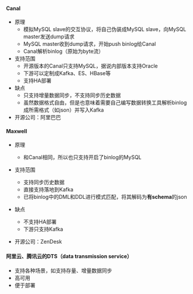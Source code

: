 #### Canal

- 原理
  - 模拟MySQL slave的交互协议，将自己伪装成MySQL slave，向MySQL master发送dump请求
  - MySQL master收到dump请求，开始push binlog给Canal
  - Canal解析binlog（原始为byte流）
- 支持范围
  - 开源版本的Canal只支持MySQL，据说内部版本支持Oracle
  - 下游可以定制成Kafka、ES、HBase等
  - 支持HA部署
- 缺点
  - 只支持增量数据同步，不支持同步历史数据
  - 虽然数据格式自由，但是也意味着需要自己编写数据转换工具解析binlog成所需格式（如json）并写入Kafka
- 开源公司：阿里巴巴

#### Maxwell

- 原理
  - 和Canal相同，所以也只支持开启了binlog的MySQL

- 支持范围
  - 支持同步历史数据
  - 直接支持落地到Kafka
  - 已将binlog中的DML和DDL进行模式匹配，将其解码为**有schema**的json
- 缺点
  - 不支持HA部署
  - 下游只支持Kafka
- 开源公司：ZenDesk

#### 阿里云、腾讯云的DTS（data transmission service）

- 支持各种场景，如支持存量、增量数据同步
- 高可用
- 便于部署















































